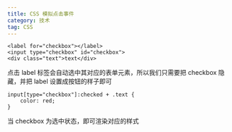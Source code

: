 ```yaml
---
title: CSS 模拟点击事件
category: 技术
tag: CSS
---
```


```
<label for="checkbox"></label>
<input type="checkbox" id="checkbox">
<div class="text">text</div>
```

点击 label 标签会自动选中其对应的表单元素，所以我们只需要把 checkbox 隐藏，并把 label 设置成按钮的样子即可

```
input[type="checkbox"]:checked + .text {
    color: red;
}
```

当 checkbox 为选中状态，即可渲染对应的样式
